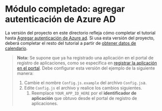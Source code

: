 # <a name="completed-module-add-azure-ad-authentication"></a>Módulo completado: agregar autenticación de Azure AD

La versión del proyecto en este directorio refleja cómo completar el tutorial hasta [Agregar autenticación de Azure ad](https://docs.microsoft.com/graph/training/react-tutorial?tutorial-step=3). Si usa esta versión del proyecto, deberá completar el resto del tutorial a partir de [obtener datos de calendario](https://docs.microsoft.com/graph/training/react-tutorial?tutorial-step=4).

> **Nota:** Se supone que ya ha registrado una aplicación en el portal de registro de aplicaciones, como se especifica en [registrar la aplicación en el portal](https://docs.microsoft.com/graph/training/react-tutorial?tutorial-step=2). Debe configurar esta versión del ejemplo de la siguiente manera:
>
> 1. Cambie el nombre `Config.js.example` del archivo `Config.js`a.
> 1. Edite `Config.js` el archivo y realice los cambios siguientes.
>     1. Reemplace `YOUR_APP_ID_HERE` por el **identificador de aplicación** que obtuvo desde el portal de registro de aplicaciones.
